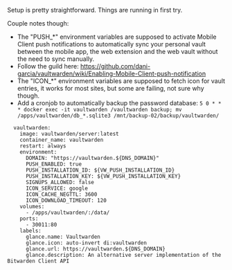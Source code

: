 Setup is pretty straightforward. Things are running in first try.

Couple notes though:
- The "PUSH_*" environment variables are supposed to activate Mobile Client push notifications to automatically sync your personal vault between the mobile app, the web extension and the web vault without the need to sync manually.
- Follow the guild here: https://github.com/dani-garcia/vaultwarden/wiki/Enabling-Mobile-Client-push-notification
- The "ICON_*" environment variables are supposed to fetch icon for vault entries, it works for most sites, but some are failing, not sure why though.
- Add a cronjob to automatically backup the password database: `5 0 * * * docker exec -it vaultwarden /vaultwarden backup; mv /apps/vaultwarden/db_*.sqlite3 /mnt/backup-02/backup/vaultwarden/`


```
  vaultwarden:
    image: vaultwarden/server:latest
    container_name: vaultwarden
    restart: always
    environment:
      DOMAIN: "https://vaultwarden.${DNS_DOMAIN}"
      PUSH_ENABLED: true
      PUSH_INSTALLATION_ID: ${VW_PUSH_INSTALLATION_ID}
      PUSH_INSTALLATION_KEY: ${VW_PUSH_INSTALLATION_KEY}
      SIGNUPS_ALLOWED: false
      ICON_SERVICE: google
      ICON_CACHE_NEGTTL: 3600
      ICON_DOWNLOAD_TIMEOUT: 120
    volumes:
      - /apps/vaultwarden/:/data/
    ports:
      - 30011:80
    labels:
      glance.name: Vaultwarden
      glance.icon: auto-invert di:vaultwarden
      glance.url: https://vaultwarden.${DNS_DOMAIN}
      glance.description: An alternative server implementation of the Bitwarden Client API
```
